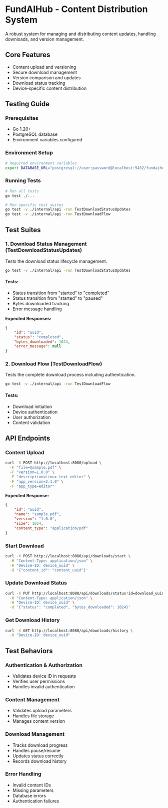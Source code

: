 # FundAIHub - Content Distribution System
A robust system for managing and distributing content updates, handling downloads, and version management.

## Core Features
- Content upload and versioning
- Secure download management
- Version comparison and updates
- Download status tracking
- Device-specific content distribution

## Testing Guide

### Prerequisites
- Go 1.20+
- PostgreSQL database
- Environment variables configured

### Environment Setup

```bash
# Required environment variables
export DATABASE_URL="postgresql://user:password@localhost:5432/fundaihub"
```

### Running Tests

```bash
# Run all tests
go test ./...

# Run specific test suites
go test -v ./internal/api -run TestDownloadStatusUpdates
go test -v ./internal/api -run TestDownloadFlow
```

## Test Suites
### 1. Download Status Management (TestDownloadStatusUpdates)
Tests the download status lifecycle management.

```bash
go test -v ./internal/api -run TestDownloadStatusUpdates
```

#### Tests:
- Status transition from "started" to "completed"
- Status transition from "started" to "paused"
- Bytes downloaded tracking
- Error message handling

**Expected Responses:**
```json
{
    "id": "uuid",
    "status": "completed",
    "bytes_downloaded": 1024,
    "error_message": null
}
```

### 2. Download Flow (TestDownloadFlow)
Tests the complete download process including authentication.

```bash
go test -v ./internal/api -run TestDownloadFlow
```

#### Tests:
- Download initiation
- Device authentication
- User authorization
- Content validation

## API Endpoints
### Content Upload

```bash
curl -X POST http://localhost:8080/upload \
  -F "file=@sample.pdf" \
  -F "version=1.0.0" \
  -F "description=Linux text editor" \
  -F "app_version=2.1.0" \
  -F "app_type=editor"
```

**Expected Response:**

```json
{
    "id": "uuid",
    "name": "sample.pdf",
    "version": "1.0.0",
    "size": 1024,
    "content_type": "application/pdf"
}
```

### Start Download

```bash
curl -X POST http://localhost:8080/api/downloads/start \
  -H "Content-Type: application/json" \
  -H "Device-ID: device_uuid" \
  -d '{"content_id": "content_uuid"}'
```

### Update Download Status

```bash
curl -X PUT http://localhost:8080/api/downloads/status?id=download_uuid \
  -H "Content-Type: application/json" \
  -H "Device-ID: device_uuid" \
  -d '{"status": "completed", "bytes_downloaded": 1024}'
```

### Get Download History

```bash
curl -X GET http://localhost:8080/api/downloads/history \
  -H "Device-ID: device_uuid"
```

## Test Behaviors
### Authentication & Authorization
- Validates device ID in requests
- Verifies user permissions
- Handles invalid authentication

### Content Management
- Validates upload parameters
- Handles file storage
- Manages content version

### Download Management
- Tracks download progress
- Handles pause/resume
- Updates status correctly
- Records download history

### Error Handling
- Invalid content IDs
- Missing parameters
- Database errors
- Authentication failures

